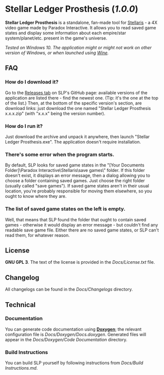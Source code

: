 # Stellar Ledger Prosthesis (*1.0.0*)

**Stellar Ledger Prosthesis** is a standalone, fan-made tool for [Stellaris](https://store.steampowered.com/app/281990/Stellaris/) - a 4X video game made by Paradox Interactive. It allows you to read saved game states and display some information about each empire/star system/planet/etc. present in the game's universe.

*Tested on Windows 10. The application might or might not work on other version of Windows, or when launched using [Wine](https://www.winehq.org/).*

## FAQ

### How do I download it?

Go to the [Releases tab](https://github.com/DreamCobbler/StellarLedgerProsthesis/releases) on SLP's GitHub page: available versions of the application are listed there - find the newest one. (Tip: it's the one at the top of the list.) Then, at the bottom of the specific version's section, are download links: just download the one named "Stellar Ledger Prosthesis x.x.x.zip" (with "x.x.x" being the version number).

### How do I run it?

Just download the archive and unpack it anywhere, then launch "Stellar Ledger Prosthesis.exe". The application doesn't require installation.

### There's some error when the program starts.

By default, SLP looks for saved game states in the "[Your Documents Folder]\\Paradox Interactive\\Stellaris\\save games\\" folder. If this folder doesn't exist, it displays an error message, then a dialog allowing you to choose a folder containing saved games. Just choose the right folder (usually called "save games"). If saved game states aren't in their usual location, you're probably responsible for moving them elsewhere, so you ought to know where they are.

### The list of saved game states on the left is empty.

Well, that means that SLP found the folder that ought to contain saved games - otherwise it would display an error message - but couldn't find any readable save game file. Either there are no saved game states, or SLP can't read them, for whatever reason.

## License

**GNU GPL 3**. The text of the license is provided in the *Docs/License.txt* file.

## Changelog

All changelogs can be found in the *Docs/Changelogs* directory.

## Technical

### Documentation

You can generate code documentation using [**Doxygen**](https://www.doxygen.nl/index.html); the relevant configuration file is *Docs/Doxygen/Docs.doxygen*. Generated files will appear in the *Docs/Doxygen/Code Documentation* directory.

### Build Instructions

You can build SLP yourself by following instructions from *Docs/Build Instructions.md*.